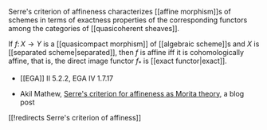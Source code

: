 
Serre's criterion of affineness characterizes [[affine morphism]]s of schemes in terms of exactness properties of the corresponding functors among the categories of [[quasicoherent sheaves]].

If $f\colon X\to Y$ is a [[quasicompact morphism]] of [[algebraic scheme]]s and $X$ is [[separated scheme|separated]], then $f$ is affine iff it is cohomologically affine, that is, the direct image functor $f_*$ is [[exact functor|exact]]. 

* [[EGA]] II 5.2.2, EGA IV 1.7.17

* Akil Mathew, [Serre's criterion for affineness as Morita theory](http://amathew.wordpress.com/2012/08/01/serres-criterion-for-affineness-as-morita-theory), a blog post

[[!redirects Serre's criterion of affiness]]